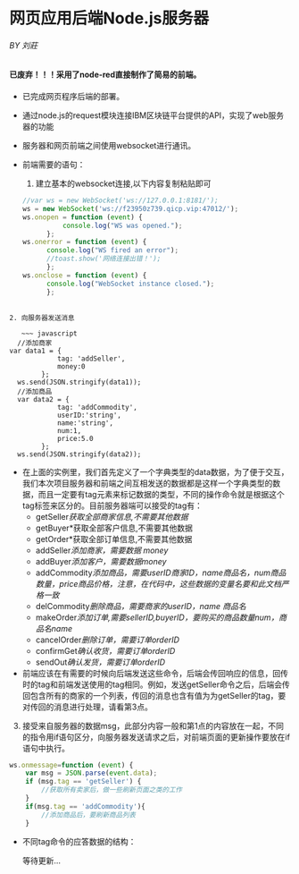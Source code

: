 # 网页应用后端Node.js服务器

###### BY 刘莊

#### **已废弃！！！采用了node-red直接制作了简易的前端。**



+ 已完成网页程序后端的部署。

+ 通过node.js的request模块连接IBM区块链平台提供的API，实现了web服务器的功能

+ 服务器和网页前端之间使用websocket进行通讯。

+ 前端需要的语句：

  1. 建立基本的websocket连接,以下内容复制粘贴即可

  ~~~javascript
  //var ws = new WebSocket('ws://127.0.0.1:8181/');
  ws = new WebSocket('ws://f23950z739.qicp.vip:47012/');
  ws.onopen = function (event) {
  			console.log("WS was opened.");
  		};
  ws.onerror = function (event) {
  		console.log("WS fired an error");
  		//toast.show('网络连接出错！');
  		};
  ws.onclose = function (event) {
  		console.log("WebSocket instance closed.");
  		};
  ~~~
~~~
  
2. 向服务器发送消息
  
   ~~~ javascript
  //添加商家
var data1 = {
  			tag: 'addSeller',
			money:0
  		};
  ws.send(JSON.stringify(data1));
  //添加商品
  var data2 = {
  			tag: 'addCommodity',
  			userID:'string',
      		name:'string',
      		num:1,
      		price:5.0
  		};
  ws.send(JSON.stringify(data2));
~~~

  + 在上面的实例里，我们首先定义了一个字典类型的data数据，为了便于交互，我们本次项目服务器和前端之间互相发送的数据都是这样一个字典类型的数据，而且一定要有tag元素来标记数据的类型，不同的操作命令就是根据这个tag标签来区分的。目前服务器端可以接受的tag有：
    - getSeller*获取全部商家信息,不需要其他数据*
    - getBuyer*获取全部客户信息,不需要其他数据
    - getOrder*获取全部订单信息,不需要其他数据
    - addSeller*添加商家，需要数据 money*
    - addBuyer*添加客户，需要数据money*
    - addCommodity*添加商品，需要userID商家ID，name商品名，num商品数量，price商品价格，注意，在代码中，这些数据的变量名要和此文档严格一致*
    - delCommodity*删除商品，需要商家的userID，name 商品名*
    - makeOrder*添加订单,需要sellerID,buyerID，要购买的商品数量num，商品名name*
    - cancelOrder*删除订单，需要订单orderID*
    - confirmGet*确认收货，需要订单orderID*
    - sendOut*确认发货，需要订单orderID*
  + 前端应该在有需要的时候向后端发送这些命令，后端会传回响应的信息，回传时的tag和前端发送使用的tag相同。例如，发送getSeller命令之后，后端会传回包含所有的商家的一个列表，传回的消息也含有值为为getSeller的tag，要对传回的消息进行处理，请看第3点。

  3. 接受来自服务器的数据msg，此部分内容一般和第1点的内容放在一起，不同的指令用if语句区分，向服务器发送请求之后，对前端页面的更新操作要放在if语句中执行。

~~~ javascript
ws.onmessage=function (event) {
	var msg = JSON.parse(event.data);
    if (msg.tag == 'getSeller') {
        //获取所有卖家后，做一些刷新页面之类的工作
    }
    if(msg.tag == 'addCommodity'){
        //添加商品后，要刷新商品列表
    }
~~~

- 不同tag命令的应答数据的结构：

  等待更新...
